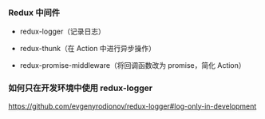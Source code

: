 ### Redux 中间件

- redux-logger（记录日志）

- redux-thunk（在 Action 中进行异步操作）

- redux-promise-middleware（将回调函数改为 promise，简化 Action）

### 如何只在开发环境中使用 redux-logger

https://github.com/evgenyrodionov/redux-logger#log-only-in-development
